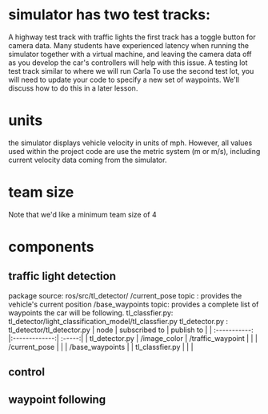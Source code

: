 # simulator has two test tracks:

A highway test track with traffic lights
  the first track has a toggle button for camera data. Many students have experienced latency when running the simulator together with a virtual machine, and leaving the camera data off as you develop the car's controllers will help with this issue.
A testing lot test track similar to where we will run Carla
  To use the second test lot, you will need to update your code to specify a new set of waypoints. We'll discuss how to do this in a later lesson.

# units
the simulator displays vehicle velocity in units of mph. However, all values used within the project code are use the metric system (m or m/s), including current velocity data coming from the simulator.

# team size
Note that we'd like a minimum team size of 4
# components
## traffic light detection
package source: ros/src/tl_detector/
/current_pose topic : provides the vehicle's current position
/base_waypoints topic: provides a complete list of waypoints the car will be following.
tl_classfier.py: tl_detector/light_classification_model/tl_classfier.py
tl_detector.py : tl_detector/tl_detector.py
|   node     | subscribed to | publish to |
| :-----------: |:-------------:| :-----:|
| tl_detector.py | /image_color | /traffic_waypoint |
| | /current_pose |
| | /base_waypoints |
| tl_classfier.py | |  |




## control
## waypoint following
